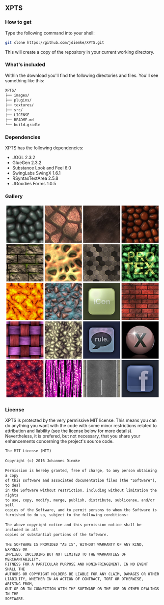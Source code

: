 ## XPTS
### How to get
Type the following command into your shell:
```bash
git clone https://github.com/jdiemke/XPTS.git
```
This will create a copy of the repository in your current working directory.
### What's included
Within the download you'll find the following directories and files. You'll see something like this:
```
XPTS/
├── images/
├── plugins/
├── textures/
├── src/
├── LICENSE
├── README.md
└── build.gradle
```
### Dependencies
XPTS has the following dependencies:
-   JOGL 2.3.2
-   GlueGen 2.3.2
-   Substance Look and Feel 6.0
-   SwingLabs SwingX 1.6.1
-   RSyntaxTextArea 2.5.8
-   JGoodies Forms 1.0.5
### Gallery
![Texture Gallery](https://raw.githubusercontent.com/jdiemke/XPTS/master/images/texture-gallery.png "Texture Gallery")
### License
XPTS is protected by the very permissive MIT license. This means you can do anything you want with the code with some minor restrictions related to attribution and liability (see the license below for more details). Nevertheless, it is prefered, but not necessary, that you share your enhancements concerning the project's source code.
```
The MIT License (MIT)

Copyright (c) 2016 Johannes Diemke

Permission is hereby granted, free of charge, to any person obtaining a copy
of this software and associated documentation files (the "Software"), to deal
in the Software without restriction, including without limitation the rights
to use, copy, modify, merge, publish, distribute, sublicense, and/or sell
copies of the Software, and to permit persons to whom the Software is
furnished to do so, subject to the following conditions:

The above copyright notice and this permission notice shall be included in all
copies or substantial portions of the Software.

THE SOFTWARE IS PROVIDED "AS IS", WITHOUT WARRANTY OF ANY KIND, EXPRESS OR
IMPLIED, INCLUDING BUT NOT LIMITED TO THE WARRANTIES OF MERCHANTABILITY,
FITNESS FOR A PARTICULAR PURPOSE AND NONINFRINGEMENT. IN NO EVENT SHALL THE
AUTHORS OR COPYRIGHT HOLDERS BE LIABLE FOR ANY CLAIM, DAMAGES OR OTHER
LIABILITY, WHETHER IN AN ACTION OF CONTRACT, TORT OR OTHERWISE, ARISING FROM,
OUT OF OR IN CONNECTION WITH THE SOFTWARE OR THE USE OR OTHER DEALINGS IN THE
SOFTWARE.
```
